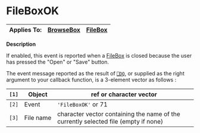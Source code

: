 




<h1 class="heading"><span class="name">FileBoxOK</span></h1>

| Applies To: | [BrowseBox](./browsebox.md) | [FileBox](./filebox.md) |
| --- | --- | ---  |


**Description**


If enabled, this event is reported when a [FileBox](./filebox.md) is closed because the user has pressed the "Open" or "Save" button.


The event message reported as the result of [`⎕DQ`](../../Language/System%20Functions/dq.htm), or supplied as the right argument to your callback function, is a 3-element vector as follows :


| `[1]` | Object | ref or character vector |
| --- | --- | ---  |
| `[2]` | Event | `'FileBoxOK'` or 71 |
| `[3]` | File name | character vector containing the name of the currently selected file (empty if none) |



